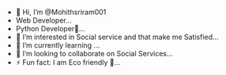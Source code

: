 - 👋 Hi, I’m @Mohithsriram001
- Web Developer...
- Python Developer🐍...
- 👀 I’m interested in Social service and that make me Satisfied...
- 🌱 I’m currently learning ...
- 💞️ I’m looking to collaborate on Social Services...
- ⚡ Fun fact: I am Eco friendly 🤗...

<!---
Mohithsriram001/Mohithsriram001 is a ✨ special ✨ repository because its `README.md` (this file) appears on your GitHub profile.
You can click the Preview link to take a look at your changes.
--->

